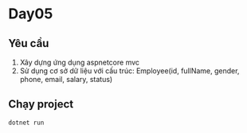 # Day05

## Yêu cầu

1. Xây dựng ứng dụng aspnetcore mvc
2. Sử dụng cơ sở dữ liệu với cấu trúc: Employee(id, fullName, gender, phone, email, salary, status)

## Chạy project

```bash
dotnet run
```
